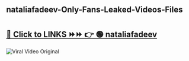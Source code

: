 
 ## nataliafadeev-Only-Fans-Leaked-Videos-Files

# <h2><a href="https://mediaupload.pro?nataliafadeev">🔗 Click to LINKS ⏩⏩ 👉 🟢 nataliafadeev </a></h2>

<a href="https://mediaupload.pro?nataliafadeev" rel="nofollow" data-target="animated-image.originalLink"><img src="https://i.ibb.co.com/xMMVF88/686577567.gif" alt="Viral Video Original" style="max-width: 100%; display: inline-block;" data-target="animated-image.originalImage"></a>